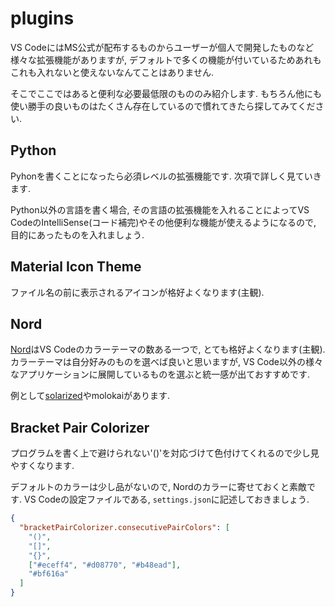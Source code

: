 # plugins

VS CodeにはMS公式が配布するものからユーザーが個人で開発したものなど様々な拡張機能がありますが, デフォルトで多くの機能が付いているためあれもこれも入れないと使えないなんてことはありません.

そこでここではあると便利な必要最低限のもののみ紹介します.
もちろん他にも使い勝手の良いものはたくさん存在しているので慣れてきたら探してみてください.

## Python

Pyhonを書くことになったら必須レベルの拡張機能です.
次項で詳しく見ていきます.

Python以外の言語を書く場合, その言語の拡張機能を入れることによってVS CodeのIntelliSense(コード補完)やその他便利な機能が使えるようになるので, 目的にあったものを入れましょう.

## Material Icon Theme

ファイル名の前に表示されるアイコンが格好よくなります(主観).

## Nord

[Nord](https://www.nordtheme.com/)はVS Codeのカラーテーマの数ある一つで, とても格好よくなります(主観).
カラーテーマは自分好みのものを選べば良いと思いますが, VS Code以外の様々なアプリケーションに展開しているものを選ぶと統一感が出ておすすめです.

例として[solarized](https://ethanschoonover.com/solarized/)やmolokaiがあります.

## Bracket Pair Colorizer

プログラムを書く上で避けられない'()'を対応づけて色付けてくれるので少し見やすくなります.

デフォルトのカラーは少し品がないので, Nordのカラーに寄せておくと素敵です.
VS Codeの設定ファイルである, `settings.json`に記述しておきましょう.

```json
{
  "bracketPairColorizer.consecutivePairColors": [
    "()",
    "[]",
    "{}",
    ["#eceff4", "#d08770", "#b48ead"],
    "#bf616a"
  ]
}
```
